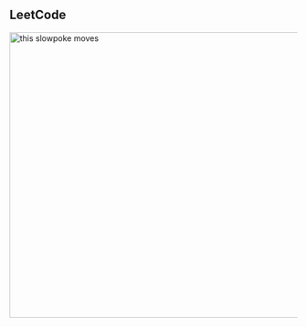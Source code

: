 LeetCode
--------
<div class="container">
    <img src="https://media.tenor.com/fJAoBHWymY4AAAAC/do-not-touch-it-programmer.gif" 
    alt="this slowpoke moves"  
    height="500"
    width="800" />
</div>

